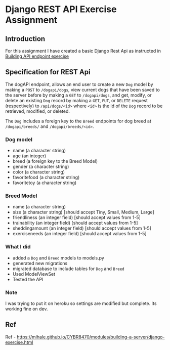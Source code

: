 # Django REST API Exercise Assignment

## Introduction

For this assignment I have created a basic Django Rest Api as instructed in [Building API endpoint exercise](https://mlhale.github.io/CYBR8470/modules/building-a-server/django-exercise.html)


## Specification for REST Api
The dogAPI endpoint, allows an end user to create a new `Dog` model by making a `POST` to `/dogapi/dogs`, view current dogs that have been saved to the server before by making a `GET` to `/dogapi/dogs`, and get, modify, or delete an existing `Dog` record by making a `GET`, `PUT`, or `DELETE` request (respectively) to `/api/dogs/<id>` where `<id>` is the id of the `Dog`  record to be retrieved, modified, or deleted.

The `Dog` includes a foreign key to the `Breed` endpoints for dog breed at `/dogapi/breeds/` and `/dogapi/breeds/<id>`. 

### Dog model

- name (a character string)
- age (an integer)
- breed (a foreign key to the Breed Model)
- gender (a character string)
- color (a character string) 
- favoritefood (a character string)
- favoritetoy (a character string)

### Breed Model

- name (a character string)
- size (a character string) [should accept Tiny, Small, Medium, Large]
- friendliness (an integer field) [should accept values from 1-5]
- trainability (an integer field) [should accept values from 1-5]
- sheddingamount (an integer field) [should accept values from 1-5]
- exerciseneeds (an integer field) [should accept values from 1-5]

### What I did 

 - added a `Dog` and `Breed` models to models.py
 - generated new migrations
 - migrated database to include tables for `Dog` and `Breed`
 - Used ModelViewSet
 - Tested the API    

### Note 
I was trying to put it on heroku so settings are modified but complete. Its working fine on dev.

## Ref

Ref - https://mlhale.github.io/CYBR8470/modules/building-a-server/django-exercise.html
